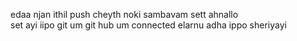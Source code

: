 edaa njan ithil push cheyth noki sambavam sett ahnallo
<br>
set ayi iipo git um git hub um connected elarnu adha ippo sheriyayi
